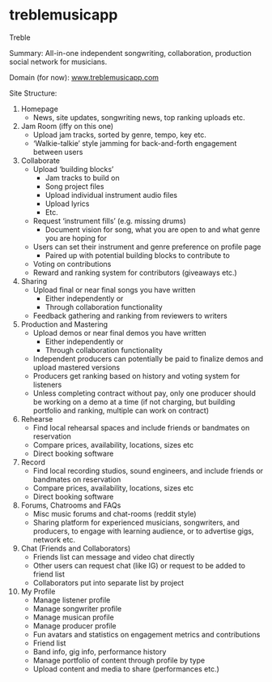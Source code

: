 # treblemusicapp

Treble

Summary: All-in-one independent songwriting, collaboration, production social network for musicians.

Domain (for now): www.treblemusicapp.com

Site Structure:

1. Homepage
    * News, site updates, songwriting news, top ranking uploads etc.
2. Jam Room (iffy on this one)
    * Upload jam tracks, sorted by genre, tempo, key etc.
    * ‘Walkie-talkie’ style jamming for back-and-forth engagement between users
3. Collaborate
    * Upload ‘building blocks’
        * Jam tracks to build on
        * Song project files
        * Upload individual instrument audio files
        * Upload lyrics
        * Etc.
    * Request ‘instrument fills’ (e.g. missing drums)
        * Document vision for song, what you are open to and what genre you are hoping for
    * Users can set their instrument and genre preference on profile page
        * Paired up with potential building blocks to contribute to
    * Voting on contributions
    * Reward and ranking system for contributors (giveaways etc.)
4. Sharing
    * Upload final or near final songs you have written
        * Either independently or
        * Through collaboration functionality
    * Feedback gathering and ranking from reviewers to writers
5. Production and Mastering
    * Upload demos or near final demos you have written
        * Either independently or
        * Through collaboration functionality
    * Independent producers can potentially be paid to finalize demos and upload mastered versions
    * Producers get ranking based on history and voting system for listeners
    * Unless completing contract without pay, only one producer should be working on a demo at a time (if not charging, but building portfolio and ranking, multiple can work on contract)
6. Rehearse
    * Find local rehearsal spaces and include friends or bandmates on reservation
    * Compare prices, availability, locations, sizes etc
    * Direct booking software
7. Record
    * Find local recording studios, sound engineers, and include friends or bandmates on reservation
    * Compare prices, availability, locations, sizes etc
    * Direct booking software
8. Forums, Chatrooms and FAQs
    * Misc music forums and chat-rooms (reddit style)
    * Sharing platform for experienced musicians, songwriters, and producers, to engage with learning audience, or to advertise gigs, network etc.
9. Chat (Friends and Collaborators)
    * Friends list can message and video chat directly
    * Other users can request chat (like IG) or request to be added to friend list
    * Collaborators put into separate list by project
10. My Profile
    * Manage listener profile
    * Manage songwriter profile
    * Manage musican profile
    * Manage producer profile
    * Fun avatars and statistics on engagement metrics and contributions
    * Friend list
    * Band info, gig info, performance history
    * Manage portfolio of content through profile by type
    * Upload content and media to share (performances etc.)
